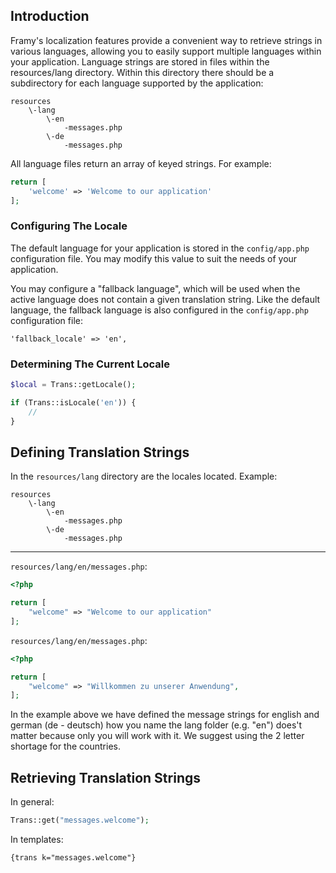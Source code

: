 ## Introduction

Framy's localization features provide a convenient way to retrieve strings in various languages, allowing you to easily support multiple languages within your application. Language strings are stored in files within the resources/lang directory. Within this directory there should be a subdirectory for each language supported by the application:

```
resources
    \-lang
        \-en
            -messages.php
        \-de
            -messages.php
```

All language files return an array of keyed strings. For example:

```php
return [
    'welcome' => 'Welcome to our application'
];
```

### Configuring The Locale

The default language for your application is stored in the `config/app.php` configuration file. You may modify this value to suit the needs of your application.

You may configure a "fallback language", which will be used when the active language does not contain a given translation string. Like the default language, the fallback language is also configured in the `config/app.php` configuration file:

```
'fallback_locale' => 'en',
```

### Determining The Current Locale

```php
$local = Trans::getLocale();

if (Trans::isLocale('en')) {
    //
}
```

## Defining Translation Strings

In the `resources/lang` directory are the locales located. Example:

```
resources
    \-lang
        \-en
            -messages.php
        \-de
            -messages.php
```

----

`resources/lang/en/messages.php`:
```php
<?php

return [
    "welcome" => "Welcome to our application"
];
```
`resources/lang/en/messages.php`:
```php
<?php

return [
    "welcome" => "Willkommen zu unserer Anwendung",
];
```

In the example above we have defined the message strings for english and german (de - deutsch) how you name the lang folder (e.g. "en") does't matter because only you will work with it. We suggest using the 2 letter shortage for the countries.

## Retrieving Translation Strings

In general: 

```php
Trans::get("messages.welcome");
```

In templates:

```smarty
{trans k="messages.welcome"}
```